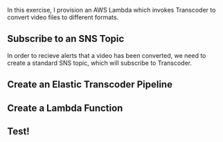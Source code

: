 
In this exercise, I provision an AWS Lambda which invokes Transcoder to convert video files to different formats.



## Subscribe to an SNS Topic

In order to recieve alerts that a video has been converted, we need to create a standard SNS topic, which will subscribe to Transcoder.

## Create an Elastic Transcoder Pipeline

## Create a Lambda Function

## Test!
<!--stackedit_data:
eyJoaXN0b3J5IjpbLTIxNDU3NjQwNzhdfQ==
-->